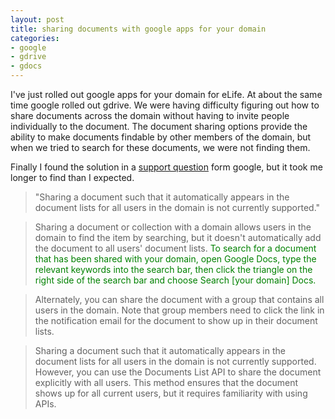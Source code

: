 ```yaml
---
layout: post
title: sharing documents with google apps for your domain
categories:
- google
- gdrive
- gdocs
---
```


I've just rolled out google apps for your domain for eLife. At about the same time google rolled out gdrive. We were having difficulty figuring out how to share documents across the domain without having to invite people individually to the document. The document sharing options provide the ability to make documents findable by other members of the domain, but when we tried to search for these documents, we were not finding them.

Finally I found the solution in a [support question][sup] form google, but it took me longer to find than I expected.

> "Sharing a document such that it automatically appears in the document lists for all users in the domain is not currently supported."

> Sharing a document or collection with a domain allows users in the domain to find the item by searching, but it doesn't automatically add the document to all users' document lists. <font color="green">To search for a document that has been shared with your domain, open Google Docs, type the relevant keywords into the search bar, then click the triangle on the right side of the search bar and choose Search [your domain] Docs.</font>

> Alternately, you can share the document with a group that contains all users in the domain. Note that group members need to click the link in the notification email for the document to show up in their document lists.

> Sharing a document such that it automatically appears in the document lists for all users in the domain is not currently supported. However, you can use the Documents List API to share the document explicitly with all users. This method ensures that the document shows up for all current users, but it requires familiarity with using APIs.

[sup]: http://support.google.com/a/bin/static.py?hl=en&ts=2404805&page=ts.cs